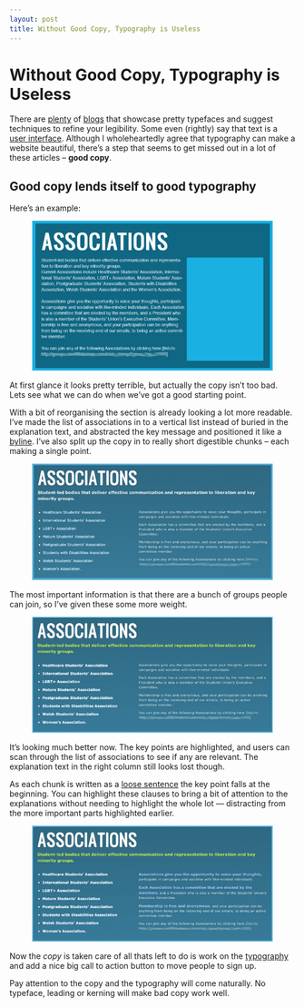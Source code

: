 ```yaml
---
layout: post
title: Without Good Copy, Typography is Useless
---
```


# Without Good Copy, Typography is Useless

There are [plenty](http://www.freddesign.co.uk/2009/12/archive/rules-for-good-typography) of [blogs](http://ilovetypography.com/2007/09/19/15-excellent-examples-of-web-typography) that showcase pretty typefaces and suggest techniques to refine your legibility. Some even (rightly) say that text is a [user interface](http://www.cameronmoll.com/archives/001266.html). Although I wholeheartedly agree that typography can make a website beautiful, there&rsquo;s a step that seems to get missed out in a lot of these articles – **good copy**.

## Good copy lends itself to good typography

Here&rsquo;s an example: 

<figure>
	<img src="/images/posts/associations-original.jpg" alt="Screenshot of copy pasted in to content area without thought" />
</figure>

At first glance it looks pretty terrible, but actually the copy isn&rsquo;t too bad. Lets see what we can do when we&rsquo;ve got a good starting point.

With a bit of reorganising the section is already looking a lot more readable. I&rsquo;ve made the list of associations in to a vertical list instead of buried in the explanation text, and abstracted the key message and positioned it like a [byline](http://en.wikipedia.org/wiki/Byline). I&rsquo;ve also split up the copy in to really short digestible chunks – each making a single point.

<figure>
	<img src="/images/posts/associations-stage-1.jpg" alt="Screenshot of copy reorganised in to sensible chunks" />
</figure>

The most important information is that there are a bunch of groups people can join, so I&rsquo;ve given these some more weight. 

<figure>
	<img src="/images/posts/associations-stage-2.jpg" alt="Screenshot of copy with highlighted key points" />
</figure>

It&rsquo;s looking much better now. The key points are highlighted, and users can scan through the list of associations to see if any are relevant. The explanation text in the right column still looks lost though.

As each chunk is written as a [loose sentence](http://en.wikipedia.org/wiki/Writing_style#The_loose_sentence) the key point falls at the beginning. You can highlight these clauses to bring a bit of attention to the explanations without needing to highlight the whole lot — distracting from the more important parts highlighted earlier.

<figure>
	<img src="/images/posts/associations-stage-3.jpg" alt="Screenshot of final version of copy with explanation text given more weight" />
</figure>

Now the *copy* is taken care of all thats left to do is work on the [typography](http://en.wikipedia.org/wiki/Typography) and add a nice big call to action button to move people to sign up.

Pay attention to the copy and the typography will come naturally. No typeface, leading or kerning will make bad copy work well. 










